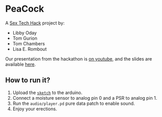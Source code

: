 PeaCock
=======

A [Sex Tech Hack](http://sexhack.tech/) project by:

- Libby Oday
- Tom Gurion
- Tom Chambers
- Lisa E. Rombout

Our presentation from the hackathon is [on youtube](https://www.youtube.com/watch?v=67v4uvlfCMY), and the slides are available [here](Peacock_SexTechHackPres.pdf).

## How to run it?

1. Upload the [`sketch`](sketch/sketch.ino) to the arduino.
1. Connect a moisture sensor to analog pin 0 and a PSR to analog pin 1.
1. Run the `audio/player.pd` pure data patch to enable sound.
1. Enjoy your erections.
